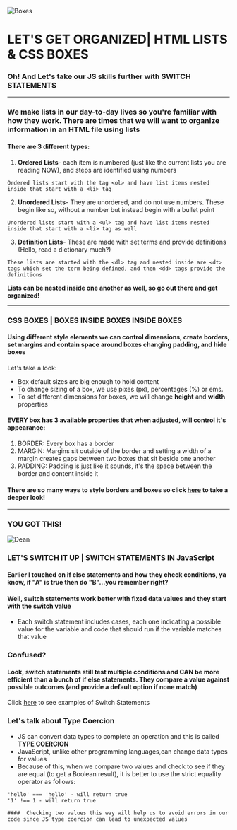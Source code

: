 ![Boxes](https://media.giphy.com/media/XeTppBMQjo9Xy/giphy.gif)
# LET'S GET ORGANIZED| HTML LISTS & CSS BOXES 
### Oh! And Let's take our JS skills further with SWITCH STATEMENTS
--------------
### We make lists in our day-to-day lives so you're familiar with how they work. There are times that we will want to organize information in an HTML file using lists

#### There are 3 different types:
1. **Ordered Lists**- each item is numbered (just like the current lists you are reading NOW), and steps are identified using numbers
```
Ordered lists start with the tag <ol> and have list items nested inside that start with a <li> tag
```
2. **Unordered Lists**- They are unordered, and do not use numbers. These begin like so, without a number but instead begin with a bullet point
```
Unordered lists start with a <ul> tag and have list items nested inside that start with a <li> tag as well
```
3. **Definition Lists**- These are made with set terms and provide definitions (Hello, read a dictionary much?)
```
These lists are started with the <dl> tag and nested inside are <dt> tags which set the term being defined, and then <dd> tags provide the definitions
```
**Lists can be nested inside one another as well, so go out there and get organized!**

------------------------------------

### CSS BOXES | BOXES INSIDE BOXES INSIDE BOXES
#### Using different style elements we can control dimensions, create borders, set margins and contain space around boxes changing padding, and hide boxes
Let's take a look:
* Box default sizes are big enough to hold content
* To change sizing of a box, we use pixes (px), percentages (%) or ems.
* To set different dimensions for boxes, we will change **height** and **width** properties

#### EVERY box has 3 available properties that when adjusted, will control it's appearance:
1. BORDER: Every box has a border 
2. MARGIN: Margins sit outside of the border and setting a width of a margin creates gaps between two boxes that sit beside one another
3. PADDING: Padding is just like it sounds, it's the space between the border and content inside it
#### There are so many ways to style borders and boxes so click [here](https://www.w3schools.com/cssref/css3_pr_box-sizing.asp) to take a deeper look!
--------------------
### YOU GOT THIS! 
![Dean](https://media.giphy.com/media/9U8vFgk0fD1OE/giphy.gif)
### LET'S SWITCH IT UP | SWITCH STATEMENTS IN JavaScript

#### Earlier I touched on if else statements and how they check conditions, ya know, if "A" is true then do "B"...you remember right?
#### Well, switch statements work better with fixed data values and they start with the **switch value**
* Each switch statement includes cases, each one indicating a possible value for the variable and code that should run if the variable matches that value
### Confused?
#### Look, switch statements still test multiple conditions and CAN be more efficient than a bunch of if else statements. They compare a value against possible outcomes (and provide a default option if none match)
Click [here](https://javascript.info/switch) to see examples of Switch Statements

### Let's talk about Type Coercion
* JS can convert data types to complete an operation and this is called **TYPE COERCION**
* JavaScript, unlike other programming languages,can change data types for values
* Because of this, when we compare two values and check to see if they are equal (to get a Boolean result), it is better to use the strict equality operator as follows:

```
'hello' === 'hello' - will return true
'1' !== 1 - will return true

####  Checking two values this way will help us to avoid errors in our code since JS type coercion can lead to unexpected values


